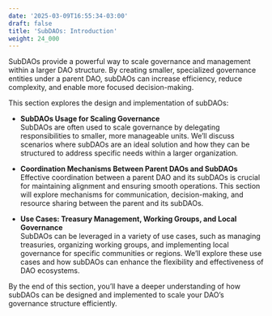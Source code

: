 ```yaml
---
date: '2025-03-09T16:55:34-03:00'
draft: false
title: 'SubDAOs: Introduction'
weight: 24_000
---
```


SubDAOs provide a powerful way to scale governance and management within a larger DAO structure. By creating smaller, specialized governance entities under a parent DAO, subDAOs can increase efficiency, reduce complexity, and enable more focused decision-making.

This section explores the design and implementation of subDAOs:

- **SubDAOs Usage for Scaling Governance**  
  SubDAOs are often used to scale governance by delegating responsibilities to smaller, more manageable units. We’ll discuss scenarios where subDAOs are an ideal solution and how they can be structured to address specific needs within a larger organization.

- **Coordination Mechanisms Between Parent DAOs and SubDAOs**  
  Effective coordination between a parent DAO and its subDAOs is crucial for maintaining alignment and ensuring smooth operations. This section will explore mechanisms for communication, decision-making, and resource sharing between the parent and its subDAOs.

- **Use Cases: Treasury Management, Working Groups, and Local Governance**  
  SubDAOs can be leveraged in a variety of use cases, such as managing treasuries, organizing working groups, and implementing local governance for specific communities or regions. We’ll explore these use cases and how subDAOs can enhance the flexibility and effectiveness of DAO ecosystems.

By the end of this section, you’ll have a deeper understanding of how subDAOs can be designed and implemented to scale your DAO’s governance structure efficiently.


